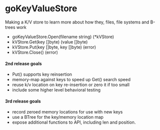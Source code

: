 # goKeyValueStore
Making a K/V store to learn more about how they, files, file systems and B-trees work

- goKeyValueStore.Open(filename string) (\*kVStore)
- kVStore.Get(key []byte) (value []byte)
- kVStore.Put(key []byte, key []byte) (error)
- kVStore.Close() (error)

#### 2nd release goals

- Put() supports key reinsertion
- memory-map against keys to speed up Get() search speed
- reuse k/v location on key re-insertion or zero it if too small
- include some higher level behavioral testing

#### 3rd release goals

- record zeroed memory locations for use with new keys
- use a BTree for the key/memory location map
- expose additional functions to API, including len and position.
